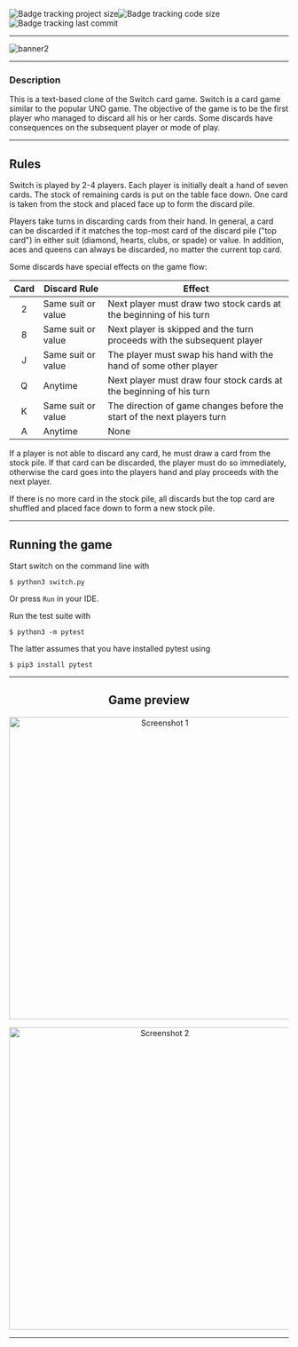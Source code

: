 ![Badge tracking project size](https://img.shields.io/github/repo-size/Preffet/Python-switch-card-game?color=%2380006d)![Badge tracking code size](https://img.shields.io/github/languages/code-size/Preffet/Python-Switch-card-game?color=%235a0080)![Badge tracking last commit](https://img.shields.io/github/last-commit/Preffet/Python-switch-card-game?color=%23260080)

-----------------------------------------------------------------------------

![banner2](https://user-images.githubusercontent.com/84241003/161401729-d59858d4-167a-4a79-bdcd-9e50c6c5f49b.png)

-----------------------------------------------------------------------------
### Description

This is a text-based clone of the Switch card game.
Switch is a card game similar to the popular UNO game. The objective
of the game is to be the first player who managed to discard all his
or her cards. Some discards have consequences on the subsequent player
or mode of play.

-----------------------------------------------------------------------------
## Rules

Switch is played by 2-4 players. Each player is initially dealt a hand
of seven cards. The stock of remaining cards is put on the table face
down. One card is taken from the stock and placed face up to form the
discard pile.

Players take turns in discarding cards from their hand. In general,
a card can be discarded if it matches the top-most card of the discard
pile ("top card") in either suit (diamond, hearts, clubs, or spade) or
value. In addition, aces and queens can always be discarded, no matter
the current top card.

Some discards have special effects on the game flow:

| Card  | Discard Rule       | Effect                                                                  |
| :---: | ------------------ | ----------------------------------------------------------------------- |
| 2     | Same suit or value | Next player must draw two stock cards at the beginning of his turn      |
| 8     | Same suit or value | Next player is skipped and the turn proceeds with the subsequent player |
| J     | Same suit or value | The player must swap his hand with the hand of some other player        |
| Q     | Anytime            | Next player must draw four stock cards at the beginning of his turn     |
| K     | Same suit or value | The direction of game changes before the start of the next players turn |
| A     | Anytime            | None                                                                    |

If a player is not able to discard any card, he must draw a card from
the stock pile. If that card can be discarded, the player must do so
immediately, otherwise the card goes into the players hand and play
proceeds with the next player.

If there is no more card in the stock pile, all discards but the top
card are shuffled and placed face down to form a new stock pile.


-----------------------------------------------------------------------------
## Running the game

Start switch on the command line with

	$ python3 switch.py

Or press `Run` in your IDE.

Run the test suite with

	$ python3 -m pytest

The latter assumes that you have installed pytest using

    $ pip3 install pytest
    
-----------------------------------------------------------------------------

<h2 align="center"> Game preview </h2>

<p align="center">
  <img width="545" alt="Screenshot 1" src="https://user-images.githubusercontent.com/84241003/161402921-cb1e5e18-98c7-4368-87a4-7b0d25055b06.png">
</p>

<p align="center">
<img width="545" alt="Screenshot 2" src="https://user-images.githubusercontent.com/84241003/161402955-0ec35ee7-f439-405d-bf1e-3d892e154835.png">
</p>

-----------------------------------------------------------------------------
